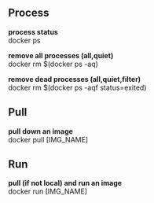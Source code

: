 ## Process
**process status** <br>
docker ps

**remove all processes (all,quiet)** <br>
docker rm $(docker ps -aq)

**remove dead processes (all,quiet,filter)** <br>
docker rm $(docker ps -aqf status=exited)

## Pull
**pull down an image** <br>
docker pull [IMG_NAME]

## Run
**pull (if not local) and run an image** <br>
docker run [IMG_NAME]

